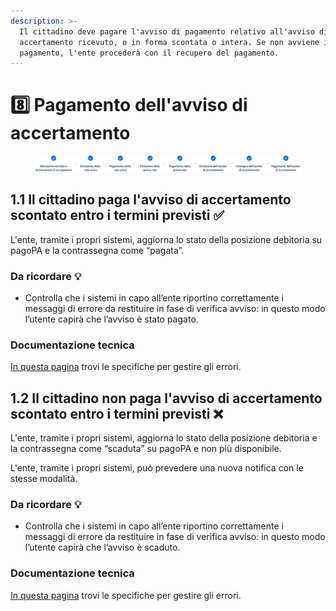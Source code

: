 ```yaml
---
description: >-
  Il cittadino deve pagare l'avviso di pagamento relativo all'avviso di
  accertamento ricevuto, o in forma scontata o intera. Se non avviene il
  pagamento, l'ente procederà con il recupero del pagamento.
---
```


# 8️⃣ Pagamento dell'avviso di accertamento

<figure><img src=".gitbook/assets/tari-step8.png" alt=""><figcaption></figcaption></figure>

## **1.1 Il cittadino paga l'avviso di accertamento scontato entro i termini previsti ✅**

L'ente, tramite i propri sistemi, aggiorna lo stato della posizione debitoria su pagoPA e la contrassegna come “pagata”.

### Da ricordare 💡&#x20;

* Controlla che i sistemi in capo all’ente riportino correttamente i messaggi di errore da restituire in fase di verifica avviso: in questo modo l’utente capirà che l’avviso è stato pagato.

### Documentazione tecnica&#x20;

[In questa pagina](https://docs.pagopa.it/gestionedeglierrori/faultcode-e-faultstring/domino-ec) trovi le specifiche per gestire gli errori.&#x20;

## **1.2 Il cittadino non paga l'avviso di accertamento scontato entro i termini previsti ❌**

L'ente, tramite i propri sistemi, aggiorna lo stato della posizione debitoria e la contrassegna come “scaduta” su pagoPA e non più disponibile.

L'ente, tramite i propri sistemi, può prevedere una nuova notifica con le stesse modalità.

### Da ricordare 💡&#x20;

* Controlla che i sistemi in capo all’ente riportino correttamente i messaggi di errore da restituire in fase di verifica avviso: in questo modo l’utente capirà che l’avviso è scaduto.

### Documentazione tecnica&#x20;

[In questa pagina](https://docs.pagopa.it/gestionedeglierrori/faultcode-e-faultstring/domino-ec) trovi le specifiche per gestire gli errori.&#x20;
